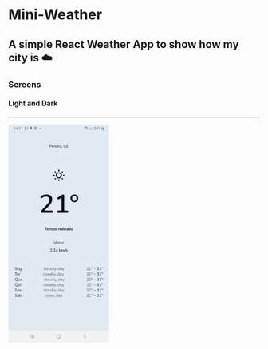 # Mini-Weather

## A simple React Weather App to show how my city is :cloud:

### Screens

#### Light and Dark

___

<img
  width="40%"
  src="./.github/weather-light.jpeg"
/>
